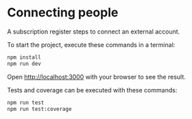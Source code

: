 # Connecting people

A subscription register steps to connect an external account.

To start the project, execute these commands in a terminal:

```bash
npm install
npm run dev
```

Open [http://localhost:3000](http://localhost:3000) with your browser to see the result.

Tests and coverage can be executed with these commands:

```bash
npm run test
npm run test:coverage
```